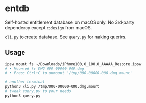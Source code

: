 # entdb

Self-hosted entitlement database, on macOS only. No 3rd-party dependency except `codesign` from macOS.

`cli.py` to create database. See `query.py` for making queries.

## Usage

```bash
ipsw mount fs ~/Downloads/iPhone100,0_100.0_AAAAA_Restore.ipsw
# • Mounted fs DMG 000-00000-000.dmg
# • Press Ctrl+C to unmount '/tmp/000-00000-000.dmg.mount'

# another terminal
python3 cli.py /tmp/000-00000-000.dmg.mount
# tweak query.py to your needs
python3 query.py
```